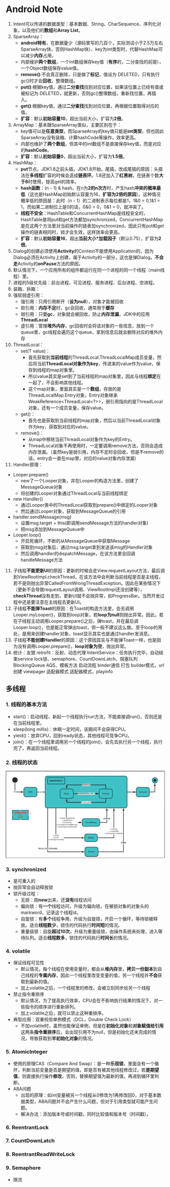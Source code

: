 # Android Note  

1. Intent可以传递的数据类型：基本数据、String、CharSequence、序列化对象，以及他们的**数组**和**Array List**。
2. SparseArray：  
    - **android特有**，在数据量少（源码里写的几百个，实际测试小于2.5万左右SparseArray快，否则HashMap快）、key为int类型时，代替HashMap可以减少**内存**占用，
    - 内部维护**两个数组**，一个int数组保存key值（**有序**的，二分查找的前提），一个Object数组保存value值。
    - **remove()**:不会真正删除，只是做了**标记**，值设为 DELETED，只有执行gc()时才会**回收**，整理数组。
    - **put()**:根据key值，通过**二分查找**找到对应位置，如果该位置上已经有值或被标记为 DELETED，就更新，否则gc()整理数组，重新找位置，再插入。
    - **get()**:根据key值，通过**二分查找**找到对应位置，再根据位置取得对应的值。
    - **扩容**：默认**初始容量10**，超出当前大小，扩容为**2倍**。
3. ArrayMap：基本跟SparseArray类似，主要区别在于：
    - key值可以是**任意类型**，而SparseArray的key值只能是**int类型**，但也因此SparseArray没有装箱、计算hashCode等操作，效率更高。
    - 内部也维护了**两个数组**，但其中的int数组不是直接保存key值，而是对应的**hashCode**。
    - **扩容**：默认**初始容量0**，超出当前大小，扩容为**1.5倍**。
4. HashMap：
    - **put**节点，JDK1.8之前头插，JDK1.8开始，尾插，改成尾插的原因：头插法在**多线程**扩容的时候会造成**链表环**。1.8还加入了**红黑树**，在链表个数**大于8**时使用，提高get的效率。
    - **hash函数**：(n - 1) & hash，在n为**2的n次方**时，产生hash**冲突的概率最低**（这也是HashMap初始默认容量为16，**扩容为2倍的原因**）。这种情况概率低的原因是：此时（n - 1）的二进制表示每位都是1，1&0 = 0,1&1 = 1，而如果二进制位上是0的话，0&0 = 0，0&1 = 0，就冲突了。
    - **线程不安全**：HashTable和ConcurrentHashMap是线程安全的，HashTable是将put和get方法都加synchronized，ConcurrentHashMap是在这两个方法里对当前操作的链表加synchronized，因此只有put和get操作的链表相同时，锁才会生效，这样效率会更高。
    - **扩容**：默认**初始容量16**，超出**当前大小*加载因子**（默认0.75），扩容为**2倍**。
5. Dialog的创建必须使用**Activity**的Context不能使用Application的，因为Dialog必须在Activity上创建，属于Activity的一部分，这也是弹Dialog，**不会走**Activity的**onPause**方法的原因。
6. 默认情况下，一个应用所有的组件都运行在同一个进程的同一个线程（main线程）里。
7. 进程的5级优先级：前台进程、可见进程、服务进程、后台进程、空进程。
8. 装箱、拆箱：
9. 强软弱虚引用：
    - 强引用：只用引用断开（**设为null**），对象才能被回收
    - 软引用：**内存不足**时，gc会回收，通常用于**缓存**
    - 弱引用：只要**gc**，对象就会被回收，防止**内存泄漏**，JDK中的应用**ThreadLocal**
    - 虚引用：管理**堆外内存**，gc回收时会将该对象的一些信息，放到一个queue里，gc线程会遍历这个queue，拿到信息后就会删除对应的堆外内存
10. ThreadLocal：
    - set(T value)：
      - 首先获取到**当前线程**的ThreadLocal.ThreadLocalMap成员变量，然后将当前**ThreadLocal对象作为key**，传进来的value作为value，保存到线程的map对象里。
      - 所以value其实是set到了当前线程的map对象里，因此与线程**绑定**在一起了，不会影响其他线程。
      - 这个map对象，里面其实是一个**数组**，存放的是ThreadLocalMap.Entry对象，Entry对象继承WeakReference<ThreadLocal<?>>，弱引用指向的是ThreadLocal对象，还有一个成员变量，保存value。
    - get()：
      - 首先也是获取到当前线程的map对象，然后以当前ThreadLocal对象作为key，获取到对应的value。
    - remove()：
      - 从map中移除当前ThreadLocal对象作为key的Entry。
      - ThreadLocal对象不再使用时，一定要调用remove方法，否则会造成内存泄漏。（虽然key是弱引用，内存不足时会回收，但是不remove的话，entry会一直在map里，对应的value对象内存泄漏）
11. Handler原理：
   - Looper.prepare()
     * new了一个Looper对象，并在Looper的构造方法里，创建了MessageQueue对象
     * 将创建的Looper对象通过ThreadLocal与当前线程绑定
   - new Handler()
     * 通过Looper类中的ThreadLocal获取到prepare()中绑定的Looper对象
     * 然后通过Looper对象，获取到MessageQueue的引用
   - handler.sendMessage(msg)
     * 设置msg.target = this(即调用sendMessage方法的handler对象)
     * 把msg添加到MessageQueue中
   - Looper.loop()
     * 开启死循环，不断的从MessageQueue中获取Message
     * 获取到msg对象后，通过msg.target拿到发送该msg的Handler对象
     * 然后调用handler的dispatchMessage，在该方法里会回调handleMessage方法
11. 子线程**不能更新UI**的原因：更新的时候会走View.requestLayout方法，最后调到ViewRootImpl.checkThread，在该方法中会判断当前线程是否是主线程，若不是则抛出异常CalledFromWrongThreadException。因此在某些情况下（更新不会导致requestLayout调用、ViewRootImpl还没创建等），**checkThread**没有走到，更新UI就不会抛异常，如ProgressBar。当然开发过程中还是要注意在主线程去更新UI。
12. 子线程**不能弹Toast**的原因：在Toast的构造方法里，会去调用Looper.myLooper()，获取到loop对象，若**loop为null**则抛出异常。因此，若在子线程主动调用Looper.prepare()之后，弹toast，并在最后调Looper.loop()，也是能正常弹出toast，但一般不建议这么做。至于loop的用处，是用来创建handler对象，toast显示其实也是通过handler发消息。
13. 子线程**不能创建Handler**的原因：这个原因其实与不能弹Toast一样，也是因为没有调用Looper.prepare()，**loop对象为空**，抛出异常。
14. 统计：友盟
    retrofit：反射、动态代理
    IntentService：任务执行完毕，自动结束service
     lock锁、semaphore、CountDownLatch、阻塞队列BlockingQueue
    AQS、模板方法
    启动流程
    binder通信
    打包
    builder模式，url创建
    viewpager 适配器模式
    适配器模式，playinfo

## 多线程  

### 1. 线程的基本方法

- start()：启动线程，新起一个线程执行run方法，不能直接调run()，否则还是在当前线程里。
- sleep(long millis)：休眠一定时间，该期间不会获得CPU。
- yield()：放弃CPU，回到ready状态，其他线程可竞争CPU。
- join()：在一个线程里调用另一个线程的join()，会先去执行另一个线程，执行完了，再返回当前线程。

### 2. 线程的状态

![image-20210327164701525](AndroidNote.assets/image-20210327164701525.png)

### 3. synchronized

- 是可重入的
- 抛异常会自动释放锁
- 锁升级过程：
  - 无锁：刚**new**出来，还**没有**线程访问
  - 偏向锁：有**一个**线程访问，升级为偏向锁，在被锁对象的对象头的markword，记录这个线程id。
  - 自旋锁：有**多个**线程争用，升级为自旋锁，开启一个循环，等待锁被释放。适合**线程数少**，锁住的代码执行**时间短**的情况。
  - 重量级锁：自旋**超过10次**，升级为重量级锁，由操作系统来处理，进入等待队列。适合**线程数多**，锁住的代码执行**时间长**的情况。

### 4. volatile  

- 保证线程可见性
  - 默认情况，每个线程在使用变量时，都会从**堆内存**里，**拷贝一份副本**到自己线程的**专属内存**，因此一个线程里改变变量的值，另一个线程并**不会**获取到最新的值。
  - 加上volatile之后，一个线程里的修改，会被立刻同步给另一个线程
- 禁止指令重排序
  - 默认情况，为了提高执行效率，CPU会在不影响执行结果的情况下，对一些指令的顺序进行重新排列。
  - 加上volatile之后，就可以禁止这种重排序。
- 典型应用：双重校验单例模式（DCL，Double Check Lock）
  - 不加volatile时，虽然也能保证单例，但是在**初始化对象**和**对象赋值给引用**这两条**指令重排序**后，会出现引用不为null，但是初始化还未完成的情况，导致获取到**半初始化对象**的情况。

### 5. AtomicInteger  

- 使用的原理CAS（Compare And Swap）：是一种**乐观锁**，里面会有一个循环，判断当前变量是否是期望的值，即是否有被其他线程修改过，若**是期望值**，则直接执行操作**修改**，否则，替换期望值为最新的值，再进到循环里判断。
- ABA问题
  - 出现的原理：如int变量被另一个线程从0修改为1再修改回0，对于基本数据类型，ABA问题并不会产生什么问题，但对于引用类型就可能产生问题。
  - 解决办法：添加版本号或时间戳，同时比较值和版本号（时间戳）。

### 6. ReentrantLock  

### 7. CountDownLatch

### 8. ReentrantReadWriteLock  

### 9. Semaphore  

- 限流